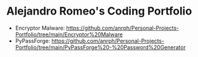 # Alejandro Romeo's Coding Portfolio
- Encryptor Malware: https://github.com/anrph/Personal-Projects-Portfolio/tree/main/Encryptor%20Malware
- PyPassForge: https://github.com/anrph/Personal-Projects-Portfolio/tree/main/PyPassForge%20-%20Password%20Generator

